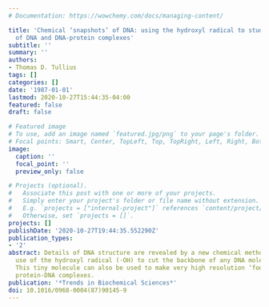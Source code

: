 ```yaml
---
# Documentation: https://wowchemy.com/docs/managing-content/

title: 'Chemical ‘snapshots’ of DNA: using the hydroxyl radical to study the structure
  of DNA and DNA-protein complexes'
subtitle: ''
summary: ''
authors:
- Thomas D. Tullius
tags: []
categories: []
date: '1987-01-01'
lastmod: 2020-10-27T15:44:35-04:00
featured: false
draft: false

# Featured image
# To use, add an image named `featured.jpg/png` to your page's folder.
# Focal points: Smart, Center, TopLeft, Top, TopRight, Left, Right, BottomLeft, Bottom, BottomRight.
image:
  caption: ''
  focal_point: ''
  preview_only: false

# Projects (optional).
#   Associate this post with one or more of your projects.
#   Simply enter your project's folder or file name without extension.
#   E.g. `projects = ["internal-project"]` references `content/project/deep-learning/index.md`.
#   Otherwise, set `projects = []`.
projects: []
publishDate: '2020-10-27T19:44:35.552290Z'
publication_types:
- '2'
abstract: Details of DNA structure are revealed by a new chemical method that makes
  use of the hydroxyl radical (·OH) to cut the backbone of any DNA molecule of interest.
  This tiny molecule can also be used to make very high resolution ‘footprints’ of
  protein-DNA complexes.
publication: '*Trends in Biochemical Sciences*'
doi: 10.1016/0968-0004(87)90145-9
---
```

